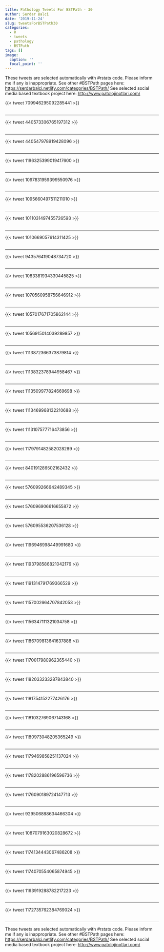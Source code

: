 ```yaml
---
title: Pathology Tweets For BSTPath - 30
author: Serdar Balci
date: '2019-11-24'
slug: tweetsForBSTPath30
categories:
  - R
  - tweets
  - pathology
  - BSTPath
tags: []
image:
  caption: ''
  focal_point: ''
---
```



These tweets are selected automatically with #rstats code. Please inform me if any is inappropriate.
See other #BSTPath pages here: https://serdarbalci.netlify.com/categories/BSTPath/ 
See selected social media based textbook project here: http://www.patolojinotlari.com/

{{< tweet 709946295092285441 >}}
<br>
<br>
<hr>
{{< tweet 440573306765197312 >}}
<br>
<br>
<hr>
{{< tweet 440547978919428096 >}}
<br>
<br>
<hr>
{{< tweet 1196325399019417600 >}}
<br>
<br>
<hr>
{{< tweet 1097831959399550976 >}}
<br>
<br>
<hr>
{{< tweet 1095660497511211010 >}}
<br>
<br>
<hr>
{{< tweet 1011031497455726593 >}}
<br>
<br>
<hr>
{{< tweet 1010669057614311425 >}}
<br>
<br>
<hr>
{{< tweet 943576419048734720 >}}
<br>
<br>
<hr>
{{< tweet 1083381934330445825 >}}
<br>
<br>
<hr>
{{< tweet 1070560958756646912 >}}
<br>
<br>
<hr>
{{< tweet 1057017671705862144 >}}
<br>
<br>
<hr>
{{< tweet 1056915014039289857 >}}
<br>
<br>
<hr>
{{< tweet 1113872366373879814 >}}
<br>
<br>
<hr>
{{< tweet 1113832378944958467 >}}
<br>
<br>
<hr>
{{< tweet 1113509977824669698 >}}
<br>
<br>
<hr>
{{< tweet 1113469968132210688 >}}
<br>
<br>
<hr>
{{< tweet 1113107577716473856 >}}
<br>
<br>
<hr>
{{< tweet 1179791482582028289 >}}
<br>
<br>
<hr>
{{< tweet 840191286502162432 >}}
<br>
<br>
<hr>
{{< tweet 576099266642489345 >}}
<br>
<br>
<hr>
{{< tweet 576096906616655872 >}}
<br>
<br>
<hr>
{{< tweet 576095536207536128 >}}
<br>
<br>
<hr>
{{< tweet 1196946998449991680 >}}
<br>
<br>
<hr>
{{< tweet 1193798586821042176 >}}
<br>
<br>
<hr>
{{< tweet 1191314791769366529 >}}
<br>
<br>
<hr>
{{< tweet 1157002664707842053 >}}
<br>
<br>
<hr>
{{< tweet 1156347111321034758 >}}
<br>
<br>
<hr>
{{< tweet 1186709813641637888 >}}
<br>
<br>
<hr>
{{< tweet 1170017980962365440 >}}
<br>
<br>
<hr>
{{< tweet 1182033233287843840 >}}
<br>
<br>
<hr>
{{< tweet 1181754152277426176 >}}
<br>
<br>
<hr>
{{< tweet 1181032769067143168 >}}
<br>
<br>
<hr>
{{< tweet 1180973048205365249 >}}
<br>
<br>
<hr>
{{< tweet 1179469858251137024 >}}
<br>
<br>
<hr>
{{< tweet 1178202886196596736 >}}
<br>
<br>
<hr>
{{< tweet 1176090189724147713 >}}
<br>
<br>
<hr>
{{< tweet 929506888634466304 >}}
<br>
<br>
<hr>
{{< tweet 1087079163020828672 >}}
<br>
<br>
<hr>
{{< tweet 1174134443067486208 >}}
<br>
<br>
<hr>
{{< tweet 1174070554065874945 >}}
<br>
<br>
<hr>
{{< tweet 1163919288782217223 >}}
<br>
<br>
<hr>
{{< tweet 1172735762384769024 >}}
<br>
<br>
<hr>


These tweets are selected automatically with #rstats code. Please inform me if any is inappropriate.
See other #BSTPath pages here: https://serdarbalci.netlify.com/categories/BSTPath/ 
See selected social media based textbook project here: http://www.patolojinotlari.com/
